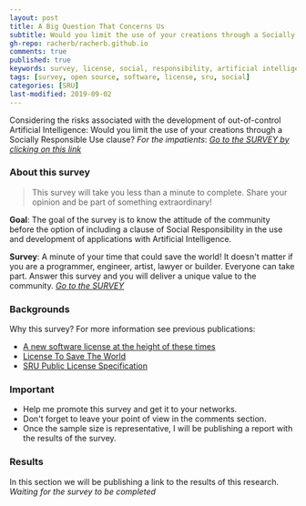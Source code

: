 ```yaml
---
layout: post
title: A Big Question That Concerns Us 
subtitle: Would you limit the use of your creations through a Socially Responsible Use clause? 
gh-repo: racherb/racherb.github.io
comments: true
published: true
keywords: survey, license, social, responsibility, artificial intelligence
tags: [survey, open source, software, license, sru, social]
categories: [SRU]
last-modified: 2019-09-02
---
```

Considering the risks associated with the development of out-of-control Artificial Intelligence: Would you limit the use of your creations through a Socially Responsible Use clause? *For the impatients*: [*Go to the SURVEY by clicking on this link*](https://es.surveymonkey.com/r/9G6V667)

### About this survey

> This survey will take you less than a minute to complete. Share your opinion and be part of something extraordinary!

**Goal**: The goal of the survey is to know the attitude of the community before the option of including a clause of Social Responsibility in the use and development of applications with Artificial Intelligence.

**Survey**: A minute of your time that could save the world! It doesn't matter if you are a programmer, engineer, artist, lawyer or builder. Everyone can take part. Answer this survey and you will deliver a unique value to the community. [*Go to the SURVEY*](https://es.surveymonkey.com/r/9G6V667)

### Backgrounds

Why this survey? For more information see previous publications:

- [A new software license at the height of these times](https://racherb.github.io/2019-07-05-the-first-step-to-a-safe-ai/)
- [License To Save The World](https://racherb.github.io/2019-07-07-license-to-save-the-world/)
- [SRU Public License Specification](https://racherb.github.io/2019-07-08-sru-public-license-specification/)

### Important

- Help me promote this survey and get it to your networks.
- Don't forget to leave your point of view in the comments section.
- Once the sample size is representative, I will be publishing a report with the results of the survey.

### Results

In this section we will be publishing a link to the results of this research. *Waiting for the survey to be completed*
